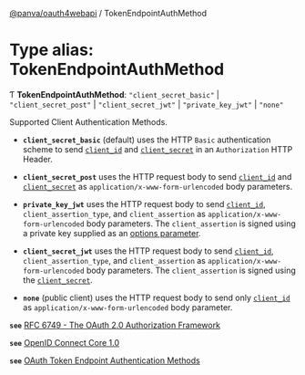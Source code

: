[@panva/oauth4webapi](../README.md) / TokenEndpointAuthMethod

# Type alias: TokenEndpointAuthMethod

Ƭ **TokenEndpointAuthMethod**: ``"client_secret_basic"`` \| ``"client_secret_post"`` \| ``"client_secret_jwt"`` \| ``"private_key_jwt"`` \| ``"none"``

Supported Client Authentication Methods.

- **`client_secret_basic`** (default) uses the HTTP `Basic` authentication scheme
to send
[`client_id`](../interfaces/Client.md#client_id) and
[`client_secret`](../interfaces/Client.md#client_secret)
in an `Authorization` HTTP Header.

- **`client_secret_post`** uses the HTTP request body to send
[`client_id`](../interfaces/Client.md#client_id) and
[`client_secret`](../interfaces/Client.md#client_secret)
as `application/x-www-form-urlencoded` body parameters.

- **`private_key_jwt`** uses the HTTP request body to send
[`client_id`](../interfaces/Client.md#client_id), `client_assertion_type`, and `client_assertion`
as `application/x-www-form-urlencoded` body parameters.
The `client_assertion` is signed using a private key supplied
as an [options parameter](../interfaces/AuthenticatedRequestOptions.md#clientprivatekey).

- **`client_secret_jwt`** uses the HTTP request body to send
[`client_id`](../interfaces/Client.md#client_id), `client_assertion_type`, and `client_assertion`
as `application/x-www-form-urlencoded` body parameters.
The `client_assertion` is signed using the [`client_secret`](../interfaces/Client.md#client_secret).

- **`none`** (public client) uses the HTTP request body to send only
[`client_id`](../interfaces/Client.md#client_id)
as `application/x-www-form-urlencoded` body parameter.

**`see`** [RFC 6749 - The OAuth 2.0 Authorization Framework](https://www.rfc-editor.org/rfc/rfc6749.html#section-2.3)

**`see`** [OpenID Connect Core 1.0](https://openid.net/specs/openid-connect-core-1_0.html#ClientAuthentication)

**`see`** [OAuth Token Endpoint Authentication Methods](https://www.iana.org/assignments/oauth-parameters/oauth-parameters.xhtml#token-endpoint-auth-method)
